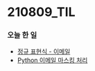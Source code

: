 # 210809_TIL

### 오늘 한 일

* [정규 표현식 - 이메일](https://blog.naver.com/vkfkdto0209/222463302979)
* [Python 이메일 마스킹 처리](https://blog.naver.com/vkfkdto0209/222463375803)